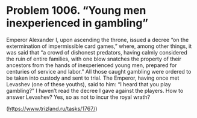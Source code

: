 # Problem 1006. “Young men inexperienced in gambling”

Emperor Alexander I, upon ascending the throne, issued a decree “on the extermination of impermissible card games,” where, among other things, it was said that “a crowd of dishonest predators, having calmly considered the ruin of entire families, with one blow snatches the property of their ancestors from the hands of inexperienced young men, prepared for centuries of service and labor.” All those caught gambling were ordered to be taken into custody and sent to trial. The Emperor, having once met Levashev (one of these youths), said to him: “I heard that you play gambling?” I haven’t read the decree I gave against the players. How to answer Levashev? Yes, so as not to incur the royal wrath?

(https://www.trizland.ru/tasks/1767/)
